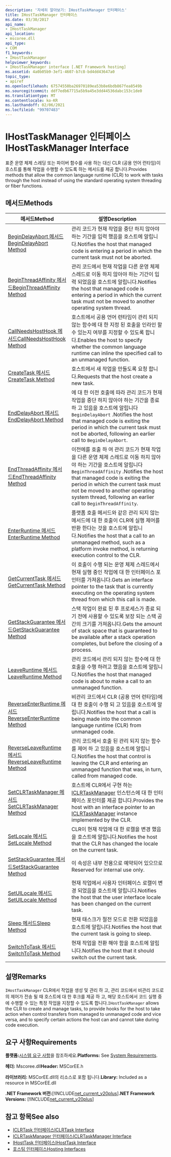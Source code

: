 ```yaml
---
description: '자세히 알아보기: IHostTaskManager 인터페이스'
title: IHostTaskManager 인터페이스
ms.date: 03/30/2017
api_name:
- IHostTaskManager
api_location:
- mscoree.dll
api_type:
- COM
f1_keywords:
- IHostTaskManager
helpviewer_keywords:
- IHostTaskManager interface [.NET Framework hosting]
ms.assetid: 4a0b05b9-3ef1-4607-b7c8-bd4dd43647a0
topic_type:
- apiref
ms.openlocfilehash: 67574550ba26970189ea53b8e6bdb867fea8549b
ms.sourcegitcommit: ddf7edb67715a5b9a45e3dd44536dabc153c1de0
ms.translationtype: MT
ms.contentlocale: ko-KR
ms.lasthandoff: 02/06/2021
ms.locfileid: "99707483"
---
```

# <a name="ihosttaskmanager-interface"></a><span data-ttu-id="39c59-103">IHostTaskManager 인터페이스</span><span class="sxs-lookup"><span data-stu-id="39c59-103">IHostTaskManager Interface</span></span>

<span data-ttu-id="39c59-104">표준 운영 체제 스레딩 또는 파이버 함수를 사용 하는 대신 CLR (공용 언어 런타임)이 호스트를 통해 작업을 수행할 수 있도록 하는 메서드를 제공 합니다.</span><span class="sxs-lookup"><span data-stu-id="39c59-104">Provides methods that allow the common language runtime (CLR) to work with tasks through the host instead of using the standard operating system threading or fiber functions.</span></span>  
  
## <a name="methods"></a><span data-ttu-id="39c59-105">메서드</span><span class="sxs-lookup"><span data-stu-id="39c59-105">Methods</span></span>  
  
|<span data-ttu-id="39c59-106">메서드</span><span class="sxs-lookup"><span data-stu-id="39c59-106">Method</span></span>|<span data-ttu-id="39c59-107">설명</span><span class="sxs-lookup"><span data-stu-id="39c59-107">Description</span></span>|  
|------------|-----------------|  
|[<span data-ttu-id="39c59-108">BeginDelayAbort 메서드</span><span class="sxs-lookup"><span data-stu-id="39c59-108">BeginDelayAbort Method</span></span>](ihosttaskmanager-begindelayabort-method.md)|<span data-ttu-id="39c59-109">관리 코드가 현재 작업을 중단 하지 않아야 하는 기간을 입력 했음을 호스트에 알립니다.</span><span class="sxs-lookup"><span data-stu-id="39c59-109">Notifies the host that managed code is entering a period in which the current task must not be aborted.</span></span>|  
|[<span data-ttu-id="39c59-110">BeginThreadAffinity 메서드</span><span class="sxs-lookup"><span data-stu-id="39c59-110">BeginThreadAffinity Method</span></span>](ihosttaskmanager-beginthreadaffinity-method.md)|<span data-ttu-id="39c59-111">관리 코드에서 현재 작업을 다른 운영 체제 스레드로 이동 하지 않아야 하는 기간이 입력 되었음을 호스트에 알립니다.</span><span class="sxs-lookup"><span data-stu-id="39c59-111">Notifies the host that managed code is entering a period in which the current task must not be moved to another operating system thread.</span></span>|  
|[<span data-ttu-id="39c59-112">CallNeedsHostHook 메서드</span><span class="sxs-lookup"><span data-stu-id="39c59-112">CallNeedsHostHook Method</span></span>](ihosttaskmanager-callneedshosthook-method.md)|<span data-ttu-id="39c59-113">호스트에서 공용 언어 런타임이 관리 되지 않는 함수에 대 한 지정 된 호출을 인라인 할 수 있는지 여부를 지정할 수 있도록 합니다.</span><span class="sxs-lookup"><span data-stu-id="39c59-113">Enables the host to specify whether the common language runtime can inline the specified call to an unmanaged function.</span></span>|  
|[<span data-ttu-id="39c59-114">CreateTask 메서드</span><span class="sxs-lookup"><span data-stu-id="39c59-114">CreateTask Method</span></span>](ihosttaskmanager-createtask-method.md)|<span data-ttu-id="39c59-115">호스트에서 새 작업을 만들도록 요청 합니다.</span><span class="sxs-lookup"><span data-stu-id="39c59-115">Requests that the host create a new task.</span></span>|  
|[<span data-ttu-id="39c59-116">EndDelayAbort 메서드</span><span class="sxs-lookup"><span data-stu-id="39c59-116">EndDelayAbort Method</span></span>](ihosttaskmanager-enddelayabort-method.md)|<span data-ttu-id="39c59-117">에 대 한 이전 호출에 따라 관리 코드가 현재 작업을 중단 하지 않아야 하는 기간을 종료 하 고 있음을 호스트에 알립니다 `BeginDelayAbort` .</span><span class="sxs-lookup"><span data-stu-id="39c59-117">Notifies the host that managed code is exiting the period in which the current task must not be aborted, following an earlier call to `BeginDelayAbort`.</span></span>|  
|[<span data-ttu-id="39c59-118">EndThreadAffinity 메서드</span><span class="sxs-lookup"><span data-stu-id="39c59-118">EndThreadAffinity Method</span></span>](ihosttaskmanager-endthreadaffinity-method.md)|<span data-ttu-id="39c59-119">이전에를 호출 하 여 관리 코드가 현재 작업을 다른 운영 체제 스레드로 이동 하지 않아야 하는 기간을 호스트에 알립니다 `BeginThreadAffinity` .</span><span class="sxs-lookup"><span data-stu-id="39c59-119">Notifies the host that managed code is exiting the period in which the current task must not be moved to another operating system thread, following an earlier call to `BeginThreadAffinity`.</span></span>|  
|[<span data-ttu-id="39c59-120">EnterRuntime 메서드</span><span class="sxs-lookup"><span data-stu-id="39c59-120">EnterRuntime Method</span></span>](ihosttaskmanager-enterruntime-method.md)|<span data-ttu-id="39c59-121">플랫폼 호출 메서드와 같은 관리 되지 않는 메서드에 대 한 호출이 CLR에 실행 제어를 반환 한다는 것을 호스트에 알립니다.</span><span class="sxs-lookup"><span data-stu-id="39c59-121">Notifies the host that a call to an unmanaged method, such as a platform invoke method, is returning execution control to the CLR.</span></span>|  
|[<span data-ttu-id="39c59-122">GetCurrentTask 메서드</span><span class="sxs-lookup"><span data-stu-id="39c59-122">GetCurrentTask Method</span></span>](ihosttaskmanager-getcurrenttask-method.md)|<span data-ttu-id="39c59-123">이 호출이 수행 되는 운영 체제 스레드에서 현재 실행 중인 작업에 대 한 인터페이스 포인터를 가져옵니다.</span><span class="sxs-lookup"><span data-stu-id="39c59-123">Gets an interface pointer to the task that is currently executing on the operating system thread from which this call is made.</span></span>|  
|[<span data-ttu-id="39c59-124">GetStackGuarantee 메서드</span><span class="sxs-lookup"><span data-stu-id="39c59-124">GetStackGuarantee Method</span></span>](ihosttaskmanager-getstackguarantee-method.md)|<span data-ttu-id="39c59-125">스택 작업이 완료 된 후 프로세스가 종료 되기 전에 사용할 수 있도록 보장 되는 스택 공간의 크기를 가져옵니다.</span><span class="sxs-lookup"><span data-stu-id="39c59-125">Gets the amount of stack space that is guaranteed to be available after a stack operation completes, but before the closing of a process.</span></span>|  
|[<span data-ttu-id="39c59-126">LeaveRuntime 메서드</span><span class="sxs-lookup"><span data-stu-id="39c59-126">LeaveRuntime Method</span></span>](ihosttaskmanager-leaveruntime-method.md)|<span data-ttu-id="39c59-127">관리 코드에서 관리 되지 않는 함수에 대 한 호출을 수행 하려고 했음을 호스트에 알립니다.</span><span class="sxs-lookup"><span data-stu-id="39c59-127">Notifies the host that managed code is about to make a call to an unmanaged function.</span></span>|  
|[<span data-ttu-id="39c59-128">ReverseEnterRuntime 메서드</span><span class="sxs-lookup"><span data-stu-id="39c59-128">ReverseEnterRuntime Method</span></span>](ihosttaskmanager-reverseenterruntime-method.md)|<span data-ttu-id="39c59-129">비관리 코드에서 CLR (공용 언어 런타임)에 대 한 호출이 수행 되 고 있음을 호스트에 알립니다.</span><span class="sxs-lookup"><span data-stu-id="39c59-129">Notifies the host that a call is being made into the common language runtime (CLR) from unmanaged code.</span></span>|  
|[<span data-ttu-id="39c59-130">ReverseLeaveRuntime 메서드</span><span class="sxs-lookup"><span data-stu-id="39c59-130">ReverseLeaveRuntime Method</span></span>](ihosttaskmanager-reverseleaveruntime-method.md)|<span data-ttu-id="39c59-131">관리 코드에서 호출 된 관리 되지 않는 함수를 제어 하 고 있음을 호스트에 알립니다.</span><span class="sxs-lookup"><span data-stu-id="39c59-131">Notifies the host that control is leaving the CLR and entering an unmanaged function that was, in turn, called from managed code.</span></span>|  
|[<span data-ttu-id="39c59-132">SetCLRTaskManager 메서드</span><span class="sxs-lookup"><span data-stu-id="39c59-132">SetCLRTaskManager Method</span></span>](ihosttaskmanager-setclrtaskmanager-method.md)|<span data-ttu-id="39c59-133">호스트에 CLR에서 구현 하는 [ICLRTaskManager](iclrtaskmanager-interface.md) 인스턴스에 대 한 인터페이스 포인터를 제공 합니다.</span><span class="sxs-lookup"><span data-stu-id="39c59-133">Provides the host with an interface pointer to an [ICLRTaskManager](iclrtaskmanager-interface.md) instance implemented by the CLR.</span></span>|  
|[<span data-ttu-id="39c59-134">SetLocale 메서드</span><span class="sxs-lookup"><span data-stu-id="39c59-134">SetLocale Method</span></span>](ihosttaskmanager-setlocale-method.md)|<span data-ttu-id="39c59-135">CLR이 현재 작업에 대 한 로캘을 변경 했음을 호스트에 알립니다.</span><span class="sxs-lookup"><span data-stu-id="39c59-135">Notifies the host that the CLR has changed the locale on the current task.</span></span>|  
|[<span data-ttu-id="39c59-136">SetStackGuarantee 메서드</span><span class="sxs-lookup"><span data-stu-id="39c59-136">SetStackGuarantee Method</span></span>](ihosttaskmanager-setstackguarantee-method.md)|<span data-ttu-id="39c59-137">이 속성은 내부 전용으로 예약되어 있으므로</span><span class="sxs-lookup"><span data-stu-id="39c59-137">Reserved for internal use only.</span></span>|  
|[<span data-ttu-id="39c59-138">SetUILocale 메서드</span><span class="sxs-lookup"><span data-stu-id="39c59-138">SetUILocale Method</span></span>](ihosttaskmanager-setuilocale-method.md)|<span data-ttu-id="39c59-139">현재 작업에서 사용자 인터페이스 로캘이 변경 되었음을 호스트에 알립니다.</span><span class="sxs-lookup"><span data-stu-id="39c59-139">Notifies the host that the user interface locale has been changed on the current task.</span></span>|  
|[<span data-ttu-id="39c59-140">Sleep 메서드</span><span class="sxs-lookup"><span data-stu-id="39c59-140">Sleep Method</span></span>](ihosttaskmanager-sleep-method.md)|<span data-ttu-id="39c59-141">현재 태스크가 절전 모드로 전환 되었음을 호스트에 알립니다.</span><span class="sxs-lookup"><span data-stu-id="39c59-141">Notifies the host that the current task is going to sleep.</span></span>|  
|[<span data-ttu-id="39c59-142">SwitchToTask 메서드</span><span class="sxs-lookup"><span data-stu-id="39c59-142">SwitchToTask Method</span></span>](ihosttaskmanager-switchtotask-method.md)|<span data-ttu-id="39c59-143">현재 작업을 전환 해야 함을 호스트에 알립니다.</span><span class="sxs-lookup"><span data-stu-id="39c59-143">Notifies the host that it should switch out the current task.</span></span>|  
  
## <a name="remarks"></a><span data-ttu-id="39c59-144">설명</span><span class="sxs-lookup"><span data-stu-id="39c59-144">Remarks</span></span>  

 <span data-ttu-id="39c59-145">`IHostTaskManager` CLR에서 작업을 생성 및 관리 하 고, 관리 코드에서 비관리 코드로의 제어가 전송 될 때 호스트에 대 한 후크를 제공 하 고, 해당 호스트에서 코드 실행 중에 수행할 수 있는 특정 작업을 지정할 수 있도록 합니다.</span><span class="sxs-lookup"><span data-stu-id="39c59-145">`IHostTaskManager` allows the CLR to create and manage tasks, to provide hooks for the host to take action when control transfers from managed to unmanaged code and vice versa, and to specify certain actions the host can and cannot take during code execution.</span></span>  
  
## <a name="requirements"></a><span data-ttu-id="39c59-146">요구 사항</span><span class="sxs-lookup"><span data-stu-id="39c59-146">Requirements</span></span>  

 <span data-ttu-id="39c59-147">**플랫폼:**[시스템 요구 사항](../../get-started/system-requirements.md)을 참조하세요.</span><span class="sxs-lookup"><span data-stu-id="39c59-147">**Platforms:** See [System Requirements](../../get-started/system-requirements.md).</span></span>  
  
 <span data-ttu-id="39c59-148">**헤더:** Mscoree.dll</span><span class="sxs-lookup"><span data-stu-id="39c59-148">**Header:** MSCorEE.h</span></span>  
  
 <span data-ttu-id="39c59-149">**라이브러리:** MSCorEE.dll의 리소스로 포함 됩니다.</span><span class="sxs-lookup"><span data-stu-id="39c59-149">**Library:** Included as a resource in MSCorEE.dll</span></span>  
  
 <span data-ttu-id="39c59-150">**.NET Framework 버전:**[!INCLUDE[net_current_v20plus](../../../../includes/net-current-v20plus-md.md)]</span><span class="sxs-lookup"><span data-stu-id="39c59-150">**.NET Framework Versions:** [!INCLUDE[net_current_v20plus](../../../../includes/net-current-v20plus-md.md)]</span></span>  
  
## <a name="see-also"></a><span data-ttu-id="39c59-151">참고 항목</span><span class="sxs-lookup"><span data-stu-id="39c59-151">See also</span></span>

- [<span data-ttu-id="39c59-152">ICLRTask 인터페이스</span><span class="sxs-lookup"><span data-stu-id="39c59-152">ICLRTask Interface</span></span>](iclrtask-interface.md)
- [<span data-ttu-id="39c59-153">ICLRTaskManager 인터페이스</span><span class="sxs-lookup"><span data-stu-id="39c59-153">ICLRTaskManager Interface</span></span>](iclrtaskmanager-interface.md)
- [<span data-ttu-id="39c59-154">IHostTask 인터페이스</span><span class="sxs-lookup"><span data-stu-id="39c59-154">IHostTask Interface</span></span>](ihosttask-interface.md)
- [<span data-ttu-id="39c59-155">호스팅 인터페이스</span><span class="sxs-lookup"><span data-stu-id="39c59-155">Hosting Interfaces</span></span>](hosting-interfaces.md)

